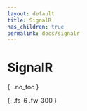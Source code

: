 ```yaml
---
layout: default
title: SignalR
has_children: true
permalink: docs/signalr
---
```


# SignalR

{: .no_toc }

{: .fs-6 .fw-300 }
